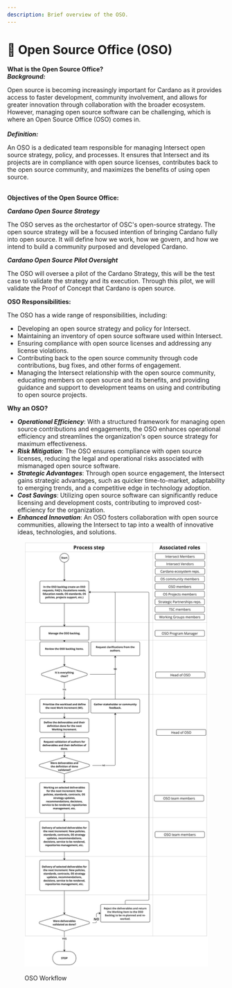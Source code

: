 ```yaml
---
description: Brief overview of the OSO.
---
```


# 🤠 Open Source Office (OSO)

**What is the Open Source Office?**\
_**Background:**_&#x20;

Open source is becoming increasingly important for Cardano as it provides access to faster development, community involvement, and allows for greater innovation through collaboration with the broader ecosystem. However, managing open source software can be challenging, which is where an Open Source Office (OSO) comes in.\
\
_**Definition:**_&#x20;

An OSO is a dedicated team responsible for managing Intersect open source strategy, policy, and processes. It ensures that Intersect and its projects are in compliance with open source licenses, contributes back to the open source community, and maximizes the benefits of using open source.

\
**Objectives of the Open Source Office:**

_**Cardano Open Source Strategy**_

The OSO serves as the orchestartor of OSC's open-source strategy. The open source strategy will be a focused intention of bringing Cardano fully into open source. It will define how we work, how we govern, and how we intend to build a community purposed and developed Cardano.

_**Cardano Open Source Pilot Oversight**_

The OSO will oversee a pilot of the Cardano Strategy, this will be the test case to validate the strategy and its execution. Through this pilot, we will validate the Proof of Concept that Cardano is open source.

**OSO Responsibilities:**

The OSO has a wide range of responsibilities, including:

* Developing an open source strategy and policy for Intersect.
* Maintaining an inventory of open source software used within Intersect.
* Ensuring compliance with open source licenses and addressing any license violations.
* Contributing back to the open source community through code contributions, bug fixes, and other forms of engagement.
* Managing the Intersect relationship with the open source community, educating members on open source and its benefits, and providing guidance and support to development teams on using and contributing to open source projects.

**Why an OSO?**

* _**Operational Efficiency**_: With a structured framework for managing open source contributions and engagements, the OSO enhances operational efficiency and streamlines the organization's open source strategy for maximum effectiveness.
* _**Risk Mitigation**_: The OSO ensures compliance with open source licenses, reducing the legal and operational risks associated with mismanaged open source software.
* _**Strategic Advantages**_: Through open source engagement, the Intersect gains strategic advantages, such as quicker time-to-market, adaptability to emerging trends, and a competitive edge in technology adoption.
* _**Cost Savings**_: Utilizing open source software can significantly reduce licensing and development costs, contributing to improved cost-efficiency for the organization.
* _**Enhanced Innovation**_: An OSO fosters collaboration with open source communities, allowing the Intersect to tap into a wealth of innovative ideas, technologies, and solutions.

<figure><img src="../.gitbook/assets/image.png" alt=""><figcaption><p>OSO Workflow</p></figcaption></figure>

